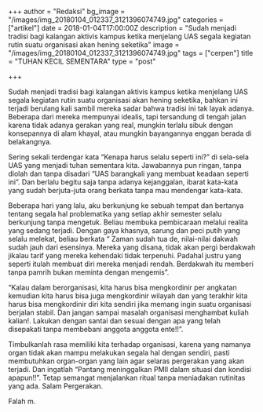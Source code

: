 +++
author = "Redaksi"
bg_image = "/images/img_20180104_012337_3121396074749.jpg"
categories = ["artikel"]
date = 2018-01-04T17:00:00Z
description = "Sudah menjadi tradisi bagi kalangan aktivis kampus ketika menjelang UAS segala kegiatan rutin suatu organisasi akan hening seketika"
image = "/images/img_20180104_012337_3121396074749.jpg"
tags = ["cerpen"]
title = "TUHAN KECIL SEMENTARA"
type = "post"

+++

Sudah menjadi tradisi bagi kalangan aktivis kampus ketika menjelang UAS segala kegiatan rutin suatu organisasi akan hening seketika, bahkan ini terjadi berulang kali sambil mereka sadar bahwa tradisi ini tak layak adanya. Beberapa dari mereka mempunyai idealis, tapi tersandung di tengah jalan karena tidak adanya gerakan yang real, mungkin terlalu sibuk dengan konsepannya di alam khayal, atau mungkin bayangannya enggan berada di belakangnya.

Sering sekali terdengar kata “Kenapa harus selalu seperti ini?” di sela-sela UAS yang menjadi tuhan sementara kita. Jawabannya pun ringan, tanpa diolah dan tanpa disadari “UAS barangkali yang membuat keadaan seperti ini”. Dan berlalu begitu saja tanpa adanya kejanggalan, ibarat kata-kata yang sudah berjuta-juta orang berkata tanpa mau mendengar kata-kata.

Beberapa hari yang lalu, aku berkunjung ke sebuah tempat dan bertanya tentang segala hal problematika yang setiap akhir semester selalu berkunjung tanpa mengetuk. Beliau membuka pembicaraan melalui realita yang sedang terjadi. Dengan gaya khasnya, sarung dan peci putih yang selalu melekat, beliau berkata “ Zaman sudah tua de, nilai-nilai dakwah sudah jauh dari esensinya. Mereka yang disana, tidak akan pergi berdakwah jikalau tarif yang mereka kehendaki tidak terpenuhi. Padahal justru yang seperti itulah membuat diri mereka menjadi rendah. Berdakwah itu memberi tanpa pamrih bukan meminta dengan mengemis”.

“Kalau dalam berorganisasi, kita harus bisa mengkordinir per angkatan kemudian kita harus bisa juga mengkordinir wilayah dan yang terakhir kita harus bisa mengkordinir diri kita sendiri jika memang ingin suatu organisasi berjalan stabil. Dan jangan sampai masalah organisasi menghambat kuliah kalian!. Lakukan dengan santai dan sesuai dengan apa yang telah disepakati tanpa membebani anggota anggota ente!!”.

Timbulkanlah rasa memiliki kita terhadap organisasi, karena yang namanya organ tidak akan mampu melakukan segala hal dengan sendiri, pasti membutuhkan organ-organ yang lain agar selaras pergerakan yang akan terjadi. Dan ingatlah “Pantang meninggalkan PMII dalam situasi dan kondisi apapun!!”. Tetap semangat menjalankan ritual tanpa meniadakan rutinitas yang ada. Salam Pergerakan.

Falah m.